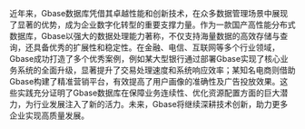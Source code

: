 近年来，Gbase数据库凭借其卓越性能和创新技术，在众多数据管理场景中展现了显著的优势，成为企业数字化转型的重要支撑力量。作为一款国产高性能分布式数据库，Gbase以强大的数据处理能力著称，不仅支持海量数据的高效存储与查询，还具备优秀的扩展性和稳定性。在金融、电信、互联网等多个行业领域，Gbase成功打造了多个优秀案例，例如某大型银行通过部署Gbase实现了核心业务系统的全面升级，显著提升了交易处理速度和系统响应效率；某知名电商则借助Gbase构建了精准营销平台，有效提高了用户画像的准确性及广告投放效果。这些实践充分证明了Gbase数据库在保障业务连续性、优化资源配置方面的巨大潜力，为行业发展注入了新的活力。未来，Gbase将继续深耕技术创新，助力更多企业实现高质量发展。